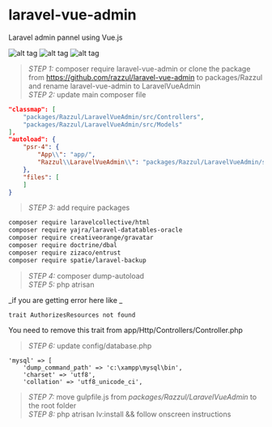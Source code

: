 # laravel-vue-admin
Laravel admin pannel using Vue.js


![alt tag](https://raw.githubusercontent.com/razzul/laravel-vue-admin/master/screenshots/dashboard.png)
![alt tag](https://raw.githubusercontent.com/razzul/laravel-vue-admin/master/screenshots/modules.png)
![alt tag](https://raw.githubusercontent.com/razzul/laravel-vue-admin/master/screenshots/config.png)

> *STEP 1:* composer require laravel-vue-admin or clone the package from https://github.com/razzul/laravel-vue-admin to packages/Razzul and rename laravel-vue-admin to LaravelVueAdmin<br>
> *STEP 2:* update main composer file <br>

```json
"classmap": [
    "packages/Razzul/LaravelVueAdmin/src/Controllers",
    "packages/Razzul/LaravelVueAdmin/src/Models"
],
"autoload": {
    "psr-4": {
        "App\\": "app/",
        "Razzul\\LaravelVueAdmin\\": "packages/Razzul/LaravelVueAdmin/src/"
    },
    "files": [
    ]
}
```

> *STEP 3:* add require packages <br>

```bash
composer require laravelcollective/html
composer require yajra/laravel-datatables-oracle
composer require creativeorange/gravatar
composer require doctrine/dbal
composer require zizaco/entrust
composer require spatie/laravel-backup
```

> *STEP 4:* composer dump-autoload <br>
> *STEP 5:* php atrisan <br>

_if you are getting error here like _

```
trait AuthorizesResources not found
```
You need to remove this trait from app/Http/Controllers/Controller.php<br>

> *STEP 6:* update config/database.php <br>

```
'mysql' => [
    'dump_command_path' => 'c:\xampp\mysql\bin',
    'charset' => 'utf8',
    'collation' => 'utf8_unicode_ci',
```
> *STEP 7:* move gulpfile.js from _packages/Razzul/LaravelVueAdmin_ to the root folder <br>
> *STEP 8:* php atrisan lv:install && follow onscreen instructions<br>

